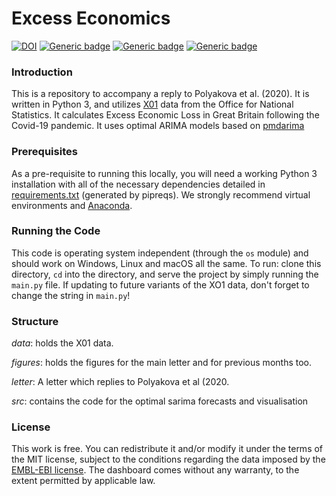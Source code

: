 # Excess Economics

[![DOI](https://zenodo.org/badge/220447592.svg)](https://zenodo.org/badge/latestdoi/220447592) [![Generic badge](https://img.shields.io/badge/Python-3.8-<red>.svg)](https://shields.io/)  [![Generic badge](https://img.shields.io/badge/License-MIT-green.svg)](https://shields.io/)  [![Generic badge](https://img.shields.io/badge/Maintained-Yes-red.svg)](https://shields.io/)

### Introduction

This is a repository to accompany a reply to Polyakova et al. (2020). It is written in Python 3, and utilizes [X01](https://www.ons.gov.uk/employmentandlabourmarket/peopleinwork/employmentandemployeetypes/datasets/regionalemploymentbyagex01/current) data from the Office for National Statistics. It calculates Excess Economic Loss in Great Britain following the Covid-19 pandemic. It uses optimal ARIMA models based on [pmdarima](https://github.com/alkaline-ml/pmdarima)

### Prerequisites

As a pre-requisite to running this locally, you will need a working Python 3 installation with all of the necessary dependencies detailed in [requirements.txt](https://github.com/crahal/Excess-Economics/blob/master/requirements.txt) (generated by pipreqs). We strongly recommend virtual environments and [Anaconda](https://www.anaconda.com/distribution/).

### Running the Code

This code is operating system independent (through the ``os`` module) and should work on Windows, Linux and macOS all the same. To run: clone this directory, ``cd`` into the directory, and serve the project by simply running the ``main.py`` file. If updating to future variants of the XO1 data, don't forget to change the string in ``main.py``!

### Structure

_data_: holds the X01 data.

_figures_: holds the figures for the main letter and for previous months too.

_letter_: A letter which replies to Polyakova et al (2020.

_src_: contains the code for the optimal sarima forecasts and visualisation

### License

This work is free. You can redistribute it and/or modify it under the terms of the MIT license, subject to the conditions regarding the data imposed by the [EMBL-EBI license](https://www.ebi.ac.uk/about/terms-of-use). The dashboard comes without any warranty, to the extent permitted by applicable law.
